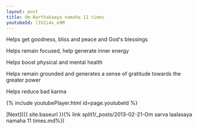 ```yaml
---
layout: post
title: Om Narthakaaya namaha 11 times
youtubeId: lIhIi4x_e9M
---
```

 
 
Helps get goodness, bliss and peace and God's blessings
 
Helps remain focused, help generate inner energy 
 
Helps boost physical and mental health 
 
Helps remain grounded and generates a sense of gratitude towards the greater power 
 
Helps reduce bad karma
 
 
 
 


{% include youtubePlayer.html id=page.youtubeId %}
 
[Next]({{ site.baseurl }}{% link  split1/_posts/2013-02-21-Om sarva laalasaya namaha 11 times.md%})
 
